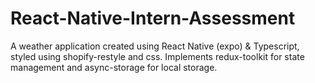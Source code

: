 # React-Native-Intern-Assessment
A weather application created using React Native (expo) &amp; Typescript, styled using shopify-restyle and css. Implements redux-toolkit for state management and async-storage for local storage.
